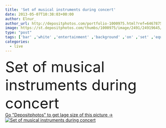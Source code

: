 ```yaml
---
title: 'Set of musical instruments during concert'
date: 2013-05-07T10:38:03+00:00
author: Elnur_
author_url: http://depositphotos.com/portfolio-1000975.html?ref=64678756
image: https://st.depositphotos.com/thumbs/1000975/image/2491/24919645/api_thumb_450.jpg?forcejpeg=true
type: "post"
tags: ['bar' ,'white' ,'entertainment' ,'background' ,'on' ,'set' ,'equipment' ,'metal' ,'art' ,'party' ,'plate' ,'black' ,'silhouette' ,'instrument' ,'pop' ,'band' ,'fingers' ,'sound' ,'audio' ,'live' ,'music' ,'musical' ,'performance' ,'stage' ,'show' ,'roll' ,'artistic' ,'rock' ,'concert' ,'bass' ,'stick' ,'instruments' ,'jazz' ,'beat' ,'rhythm' ,'kit' ,'of' ,'popular' ,'ladies' ,'drums' ,'concerto' ,'tom' ,'drum' ,'snare' ,'percussion' ,'drumstick' ,'drummer' ,'drumsticks' ,'cymbal' ,'during' ]
categories: 
  - live
---
```

<div aling="center">
            <font size="60"> Set of musical instruments during concert</font>   
</div>
<div>
    <a href='https://depositphotos.com/24919645/stock-photo-set-of-musical-instruments-during.html?ref=64678756' target=_blank > Go "Depositphotos" to get lage size of this picture ->
        <img href='https://depositphotos.com/24919645/stock-photo-set-of-musical-instruments-during.html?ref=64678756' src='https://st.depositphotos.com/1000975/2491/i/950/depositphotos_24919645-stock-photo-set-of-musical-instruments-during.jpg?forcejpeg=true' alt='Set of musical instruments during concert' >
    </a>
</div>
